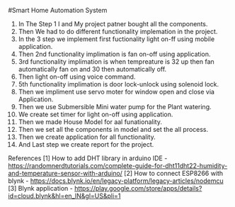 #Smart Home Automation System 

1) In The Step 1 I and My project patner bought all the components.
2) Then We had to do different functionality implemation in the project.
3) In the 3 step we implement first fuctionality light on-ff using mobile application.
4) Then 2nd functionality implimation is fan on-off using application.
5) 3rd functionality implimation is when tempreature is 32 up then fan automatically fan on and 30 then automatically off.
6) Then light on-off using voice command.
7) 5th functionality implimation is door lock-unlock using solenoid lock.
8) Then we impliment  use servo moter for window open and close via Application.
9) Then we use Submersible Mini water pump for the Plant watering.
10) We create set timer for light on-off using application.
11) Then we made House Model for aal funationality.
12) Then we set all the components in model and set the all process.
13) Then we create application for all functionality.
14) And Last step we create report for the project.

References
[1] How to add DHT library in arduino IDE - https://randomnerdtutorials.com/complete-guide-for-dht11dht22-humidity-and-temperature-sensor-with-arduino/
[2] How to connect ESP8266 with blynk - https://docs.blynk.io/en/legacy-platform/legacy-articles/nodemcu
[3] Blynk application - https://play.google.com/store/apps/details?id=cloud.blynk&hl=en_IN&gl=US&pli=1
